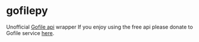 # gofilepy
Unofficial [Gofile api](https://gofile.io/api) wrapper
If you enjoy using the free api please donate to Gofile service [here](https://gofile.io/donate).
